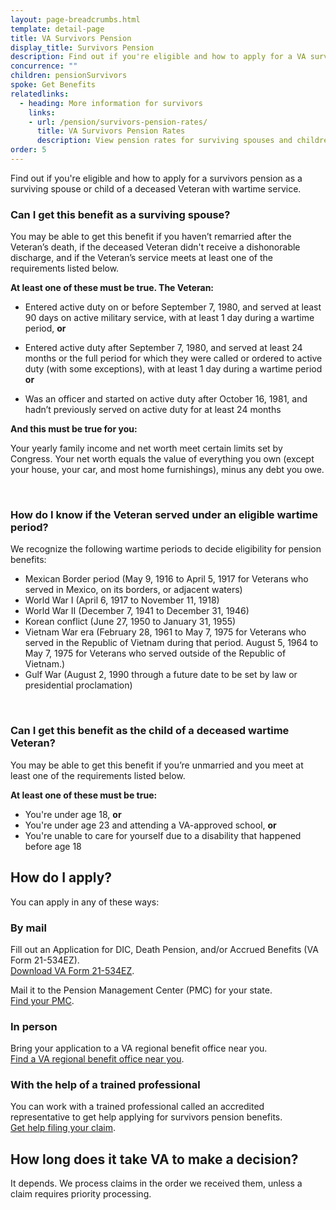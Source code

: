 ```yaml
---
layout: page-breadcrumbs.html
template: detail-page
title: VA Survivors Pension
display_title: Survivors Pension
description: Find out if you're eligible and how to apply for a VA survivors pension (some people call this a "VA widows pension" or "VA death pension"). You may qualify if you're the surviving spouse or unmarried dependent child of a wartime Veteran and meet certain income and net worth limits set by Congress.
concurrence: ""
children: pensionSurvivors
spoke: Get Benefits
relatedlinks:
  - heading: More information for survivors
    links:
    - url: /pension/survivors-pension-rates/
      title: VA Survivors Pension Rates
      description: View pension rates for surviving spouses and children.
order: 5
---
```


<div class="va-introtext">

Find out if you're eligible and how to apply for a survivors pension as a surviving spouse or child of a deceased Veteran with wartime service.

</div>

<div class="feature" markdown=“1”>

### Can I get this benefit as a surviving spouse?

You may be able to get this benefit if you haven’t remarried after the Veteran’s death, if the deceased Veteran didn't receive a dishonorable discharge, and if the Veteran’s service meets at least one of the requirements listed below.

**At least one of these must be true. The Veteran:**

- Entered active duty on or before September 7, 1980, and served at least 90 days on active military service, with at least 1 day during a wartime period, **or**

- Entered active duty after September 7, 1980, and served at least 24 months or the full period for which they were called or ordered to active duty (with some exceptions), with at least 1 day during a wartime period **or**

- Was an officer and started on active duty after October 16, 1981, and hadn’t previously served on active duty for at least 24 months

**And this must be true for you:**

Your yearly family income and net worth meet certain limits set by Congress. Your net worth equals the value of everything you own (except your house, your car, and most home furnishings), minus any debt you owe.

<br>

### How do I know if the Veteran served under an eligible wartime period?
We recognize the following wartime periods to decide eligibility for pension benefits:

- Mexican Border period (May 9, 1916 to April 5, 1917 for Veterans who served in Mexico, on its borders, or adjacent waters)
- World War I (April 6, 1917 to November 11, 1918)
- World War II (December 7, 1941 to December 31, 1946)
- Korean conflict (June 27, 1950 to January 31, 1955)
- Vietnam War era (February 28, 1961 to May 7, 1975 for Veterans who served in the Republic of Vietnam during that period. August 5, 1964 to May 7, 1975 for Veterans who served outside of the Republic of Vietnam.)
- Gulf War (August 2, 1990 through a future date to be set by law or presidential proclamation)

<br>

### Can I get this benefit as the child of a deceased wartime Veteran?

You may be able to get this benefit if you’re unmarried and you meet at least one of the requirements listed below.

**At least one of these must be true:**

- You're under age 18, **or**
- You're under age 23 and attending a VA-approved school, **or**
- You're unable to care for yourself due to a disability that happened before age 18

</div>

## How do I apply?

You can apply in any of these ways:

### By mail

Fill out an Application for DIC, Death Pension, and/or Accrued Benefits (VA Form 21-534EZ). <br>
[Download VA Form 21-534EZ](https://www.vba.va.gov/pubs/forms/VBA-21P-534EZ-ARE.pdf).

Mail it to the Pension Management Center (PMC) for your state. <br>
[Find your PMC](/pension/pension-management-centers/).

### In person

Bring your application to a VA regional benefit office near you. <br>
[Find a VA regional benefit office near you](/find-locations/?facilityType=benefits).


### With the help of a trained professional

You can work with a trained professional called an accredited representative to get help applying for survivors pension benefits. <br>
[Get help filing your claim](/disability/get-help-filing-claim/).

## How long does it take VA to make a decision?

It depends. We process claims in the order we received them, unless a claim requires priority processing.
